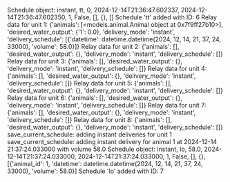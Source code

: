 Schedule object: instant, tt, 0, 2024-12-14T21:36:47.602337, 2024-12-14T21:36:47.602350, 1, False, [], {}, []
Schedule 'tt' added with ID: 6
Relay data for unit 1: {'animals': [<models.animal.Animal object at 0x7f9ff27b10>], 'desired_water_output': {'1': 0.0}, 'delivery_mode': 'instant', 'delivery_schedule': [{'datetime': datetime.datetime(2024, 12, 14, 21, 37, 24, 33000), 'volume': 58.0}]}
Relay data for unit 2: {'animals': [], 'desired_water_output': {}, 'delivery_mode': 'instant', 'delivery_schedule': []}
Relay data for unit 3: {'animals': [], 'desired_water_output': {}, 'delivery_mode': 'instant', 'delivery_schedule': []}
Relay data for unit 4: {'animals': [], 'desired_water_output': {}, 'delivery_mode': 'instant', 'delivery_schedule': []}
Relay data for unit 5: {'animals': [], 'desired_water_output': {}, 'delivery_mode': 'instant', 'delivery_schedule': []}
Relay data for unit 6: {'animals': [], 'desired_water_output': {}, 'delivery_mode': 'instant', 'delivery_schedule': []}
Relay data for unit 7: {'animals': [], 'desired_water_output': {}, 'delivery_mode': 'instant', 'delivery_schedule': []}
Relay data for unit 8: {'animals': [], 'desired_water_output': {}, 'delivery_mode': 'instant', 'delivery_schedule': []}
save_current_schedule: adding instant deliveries for unit 1
save_current_schedule: adding instant delivery for animal 1 at 2024-12-14 21:37:24.033000 with volume 58.0
Schedule object: instant, lo, 58.0, 2024-12-14T21:37:24.033000, 2024-12-14T21:37:24.033000, 1, False, [], {}, [{'animal_id': 1, 'datetime': datetime.datetime(2024, 12, 14, 21, 37, 24, 33000), 'volume': 58.0}]
Schedule 'lo' added with ID: 7